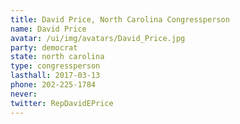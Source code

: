 ```yaml
---
title: David Price, North Carolina Congressperson
name: David Price
avatar: /ui/img/avatars/David_Price.jpg
party: democrat
state: north carolina
type: congressperson
lasthall: 2017-03-13
phone: 202-225-1784
never: 
twitter: RepDavidEPrice
---
```

